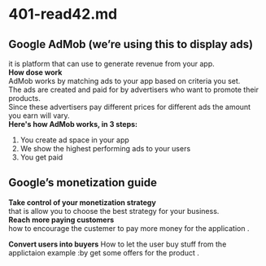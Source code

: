 # 401-read42.md

## Google AdMob (we’re using this to display ads)
it is platform that can use to generate revenue from your app.<br />
**How dose work**<br />
AdMob works by matching ads to your app based on criteria you set. <br />
The ads are created and paid for by advertisers who want to promote their products.<br />
Since these advertisers pay different prices for different ads the amount you earn will vary.<br />
**Here's how AdMob works, in 3 steps:**
1. You create ad space in your app
2. We show the highest performing ads to your users
3. You get paid
 ## Google’s monetization guide
**Take control of your monetization strategy**<br />
that is allow you to choose the best strategy for your business.<br />
**Reach more paying customers**<br />
how to encourage the custemer to pay more money for the application .<br />

**Convert users into buyers**
How to let the user buy stuff from the applictaion example :by get some offers for the product .<br />






